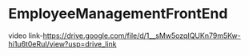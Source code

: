 ﻿# EmployeeManagementFrontEnd
 video link-https://drive.google.com/file/d/1__sMw5ozqIQUKn79m5Kw-hi1u6t0eRuI/view?usp=drive_link
